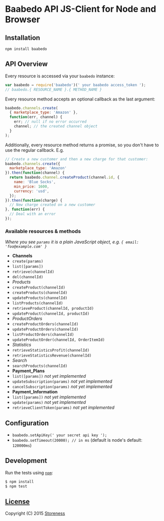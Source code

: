 # Baabedo API JS-Client for Node and Browser

## Installation

`npm install baabedo`

## API Overview

Every resource is accessed via your `baabedo` instance:

```js
var baabedo = require('baabedo')(' your baabedo access_token ');
// baabedo.{ RESOURCE_NAME }.{ METHOD_NAME }
```

Every resource method accepts an optional callback as the last argument:

```js
baabedo.channels.create(
  { marketplace_type: 'Amazon' },
  function(err, channel) {
    err; // null if no error occurred
    channel; // the created channel object
  }
);
```

Additionally, every resource method returns a promise, so you don't have to use the regular callback. E.g.

```js
// Create a new customer and then a new charge for that customer:
baabedo.channels.create({
  marketplace_type: 'Amazon'
}).then(function(channel) {
  return baabedo.channel.createProduct(channel.id, {
    name: 'Blue Socks',
    min_price: 1600,
    currency: 'usd',
  });
}).then(function(charge) {
  // New charge created on a new customer
}, function(err) {
  // Deal with an error
});
```

### Available resources & methods

*Where you see `params` it is a plain JavaScript object, e.g. `{ email: 'foo@example.com' }`*

 * __Channels__
  * `create(params)`
  * `list([params])`
  * `retrieve(channelId)`
  * `del(channelId)`
  * _Products_
  * `createProduct(channelId)`
  * `createProducts(channelId)`
  * `updateProducts(channelId)`
  * `listProducts(channelId)`
  * `retrieveProduct(channelId, productId)`
  * `updateProduct(channelId, productId)`
  * _ProductOrders_
  * `createProductOrders(channelId)`
  * `updateProductOrders(channelId)`
  * `listProductOrders(channelId)`
  * `updateProductOrder(channelId, OrderItemId)`
  * _Statistics_
  * `retrieveStatisticsProfit(channelId)`
  * `retrieveStatisticsRevenue(channelId)`
  * _Search_
  * `searchProducts(channelId)`
 * __Payment_Plans__
  * `list([params])` _not yet implemented_
  * `updateSubscription(params)` _not yet implemented_
  * `cancelSubscription(params)` _not yet implemented_
 * __Payment_Information__
  * `list([params])` _not yet implemented_
  * `update(params)` _not yet implemented_
  * `retrieveClientToken(params)` _not yet implemented_


## Configuration

 * `baabedo.setApiKey(' your secret api key ');`
 * `baabedo.setTimeout(20000); // in ms` (default is node's default: `120000ms`)

## Development

Run the tests using [`npm`](https://www.npmjs.com/):

```bash
$ npm install
$ npm test
```
## [License](LICENSE)

Copyright (C) 2015 [Storeness](http://storeness.de)

